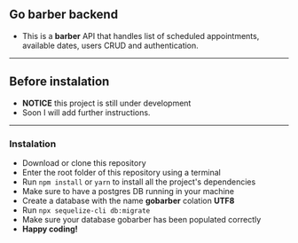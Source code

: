 ## Go barber backend

- This is a **barber** API that handles list of scheduled appointments,
  available dates, users CRUD and authentication.

---

## Before instalation

- **NOTICE** this project is still under development
- Soon I will add further instructions.

---

### Instalation

- Download or clone this repository
- Enter the root folder of this repository using a terminal
- Run `npm install` or `yarn` to install all the project's dependencies
- Make sure to have a postgres DB running in your machine
- Create a database with the name **gobarber** colation **UTF8**
- Run `npx sequelize-cli db:migrate`
- Make sure your database gobarber has been populated correctly
- **Happy coding!**
